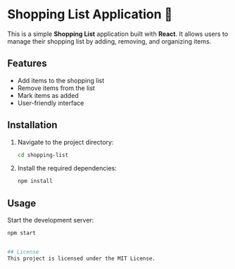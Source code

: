 # Shopping List Application 🛒

This is a simple **Shopping List** application built with **React**. It allows users to manage their shopping list by adding, removing, and organizing items.

## Features
- Add items to the shopping list
- Remove items from the list
- Mark items as added
- User-friendly interface

## Installation
1. Navigate to the project directory:
   ```bash
   cd shopping-list
   ```
2. Install the required dependencies:
   ```bash
   npm install
   ```

## Usage
   Start the development server:
   ```bash
   npm start


## License
This project is licensed under the MIT License.
